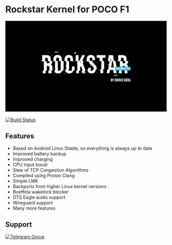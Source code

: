 # Rockstar Kernel for POCO F1

![Rockstar Kernel](rrk.png)

[![Build Status](https://semaphoreci.com/api/v1/dhruvgera61/rockstarkernel_beryllium/branches/master/badge.svg)](https://semaphoreci.com/dhruvgera61/rockstarkernel_beryllium)

## Features
- Based on Android Linux Stable, so everything is always up to date
- Improved battery backup
- Improved charging
- CPU input boost
- Slew of TCP Congestion Algorithms
- Compiled using Proton Clang
- Simple LMK
- Backports from higher Linux kernel versions
- Boeffela wakelock blocker
- DTS Eagle audio support
- Wireguard support
- Many more features

## Support
[![Telegram Group](https://img.shields.io/badge/Support-Telegram-%23e52c5f.svg?style=for-the-badge&logo=telegram&&labelColor=121217)](https://t.me/rockstar_pocof1)

